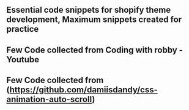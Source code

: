 ## Essential code snippets for shopify theme development, Maximum snippets created for practice
## Few Code collected from Coding with robby - Youtube
## Few Code collected from (https://github.com/damiisdandy/css-animation-auto-scroll)
